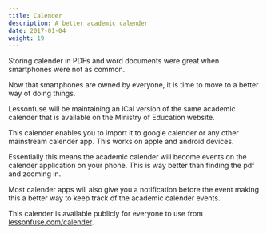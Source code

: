 ```yaml
---
title: Calender
description: A better academic calender
date: 2017-01-04
weight: 19
---
```


Storing calender in PDFs and word documents were great when smartphones were not as common.

Now that smartphones are owned by everyone, it is time to move to a better way of doing things.

Lessonfuse will be maintaining an iCal version of the same academic calender that is available on the Ministry of Education website.

This calender enables you to import it to google calender or any other mainstream calender app. This works on apple and android devices.

Essentially this means the academic calender will become events on the calender application on your phone. This is way better than finding the pdf and zooming in.

Most calender apps will also give you a notification before the event making this a better way to keep track of the academic calender events.

This calender is available publicly for everyone to use from [lessonfuse.com/calender](https://lessonfuse.com/calender).
